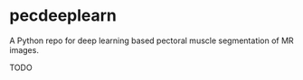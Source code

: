 # pecdeeplearn
A Python repo for deep learning based pectoral muscle segmentation of MR images.

TODO
